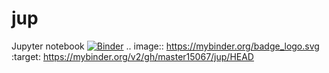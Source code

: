# jup
Jupyter notebook
[![Binder](https://mybinder.org/badge_logo.svg)](https://mybinder.org/v2/gh/master15067/jup/HEAD)
.. image:: https://mybinder.org/badge_logo.svg
 :target: https://mybinder.org/v2/gh/master15067/jup/HEAD

